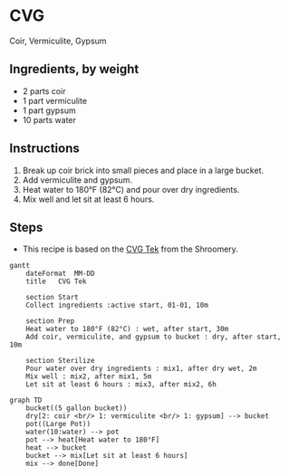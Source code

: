 # CVG
Coir, Vermiculite, Gypsum

## Ingredients, by weight

- 2 parts coir
- 1 part vermiculite
- 1 part gypsum
- 10 parts water

## Instructions

1. Break up coir brick into small pieces and place in a large bucket.
2. Add vermiculite and gypsum.
3. Heat water to 180°F (82°C) and pour over dry ingredients.
4. Mix well and let sit at least 6 hours.

## Steps

- This recipe is based on the [CVG Tek](https://www.shroomery.org/forums/showflat.php/Number/11916595) from the Shroomery.

```mermaid
gantt
    dateFormat  MM-DD
    title   CVG Tek

    section Start
    Collect ingredients :active start, 01-01, 10m

    section Prep
    Heat water to 180°F (82°C) : wet, after start, 30m
    Add coir, vermiculite, and gypsum to bucket : dry, after start, 10m

    section Sterilize
    Pour water over dry ingredients : mix1, after dry wet, 2m
    Mix well : mix2, after mix1, 5m
    Let sit at least 6 hours : mix3, after mix2, 6h
```



```mermaid
graph TD
    bucket((5 gallon bucket))
    dry[2: coir <br/> 1: vermiculite <br/> 1: gypsum] --> bucket
    pot((Large Pot))
    water(10:water) --> pot
    pot --> heat[Heat water to 180°F]
    heat --> bucket
    bucket --> mix[Let sit at least 6 hours]
    mix --> done[Done]
```
